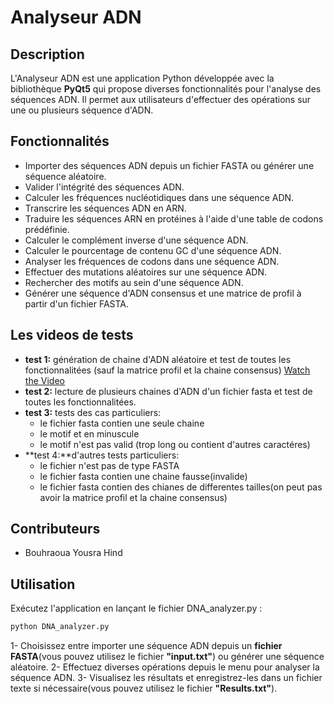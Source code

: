 # Analyseur ADN

## Description

L'Analyseur ADN est une application Python développée avec la bibliothèque **PyQt5** qui propose diverses fonctionnalités pour l'analyse des séquences ADN. Il permet aux utilisateurs d'effectuer des opérations sur une ou plusieurs séquence d'ADN.

## Fonctionnalités

- Importer des séquences ADN depuis un fichier FASTA ou générer une séquence aléatoire.
- Valider l'intégrité des séquences ADN.
- Calculer les fréquences nucléotidiques dans une séquence ADN.
- Transcrire les séquences ADN en ARN.
- Traduire les séquences ARN en protéines à l'aide d'une table de codons prédéfinie.
- Calculer le complément inverse d'une séquence ADN.
- Calculer le pourcentage de contenu GC d'une séquence ADN.
- Analyser les fréquences de codons dans une séquence ADN.
- Effectuer des mutations aléatoires sur une séquence ADN.
- Rechercher des motifs au sein d'une séquence ADN.
- Générer une séquence d'ADN consensus et une matrice de profil à partir d'un fichier FASTA.

## Les videos de tests

- **test 1:** génération de chaine d'ADN aléatoire et test de toutes les fonctionnalitées (sauf la matrice profil et la chaine consensus)
  [Watch the Video](https://drive.google.com/file/d/10ppMwEa_9qwS9sSiwgMr4rCdRT3cZOHg/view?usp=drive_link)
- **test 2:** lecture de plusieurs chaines d'ADN d'un fichier fasta et test de toutes les fonctionnalitées.
- **test 3:** tests des cas particuliers:
  - le fichier fasta contien une seule chaine
  - le motif et en minuscule
  - le motif n'est pas valid (trop long ou contient d'autres caractéres)
- **test 4:**d'autres tests particuliers:
  - le fichier n'est pas de type FASTA
  - le fichier fasta contien une chaine fausse(invalide)
  - le fichier fasta contien des chianes de differentes tailles(on peut pas avoir la matrice profil et la chaine consensus)

## Contributeurs

- Bouhraoua Yousra Hind

## Utilisation

Exécutez l'application en lançant le fichier DNA_analyzer.py :

```bash
python DNA_analyzer.py
```

1- Choisissez entre importer une séquence ADN depuis un **fichier FASTA**(vous pouvez utilisez le fichier **"input.txt"**) ou générer une séquence aléatoire.
2- Effectuez diverses opérations depuis le menu pour analyser la séquence ADN.
3- Visualisez les résultats et enregistrez-les dans un fichier texte si nécessaire(vous pouvez utilisez le fichier **"Results.txt"**).
